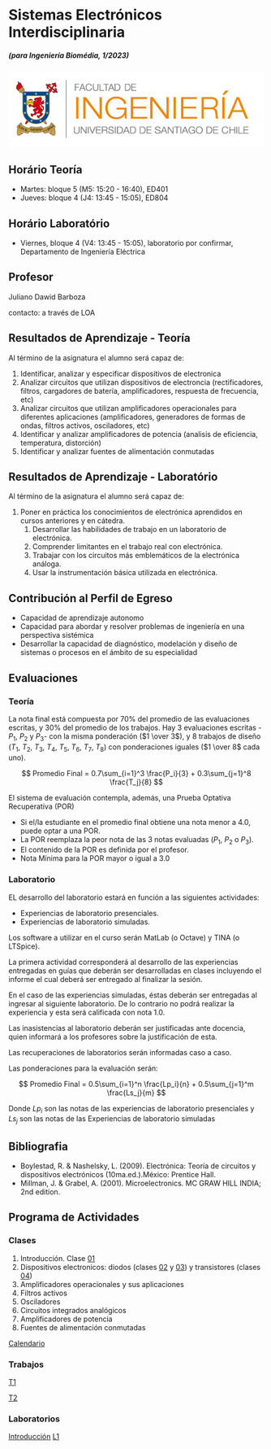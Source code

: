 # Sistemas Electrónicos Interdisciplinaria
##### (para Ingeniería Biomédia, 1/2023)

![FING](img/logo_fing.png?raw=true "FING")

## Horário Teoría
- Martes: bloque 5 (M5: 15:20 - 16:40), ED401
- Jueves: bloque 4 (J4: 13:45 - 15:05), ED804

## Horário Laboratório
- Viernes, bloque 4 (V4: 13:45 - 15:05), laboratorio por confirmar, Departamento de Ingeniería Eléctrica

## Profesor

Juliano Dawid Barboza

contacto: a través de LOA

## Resultados de Aprendizaje - Teoría

Al término de la asignatura el alumno será capaz de:
1. Identificar, analizar y especificar dispositivos de electronica
1. Analizar circuitos que utilizan dispositivos de electroncia (rectificadores, filtros, cargadores de batería, amplificadores, respuesta de frecuencia, etc)
1. Analizar circuitos que utilizan amplificadores operacionales para diferentes aplicaciones (amplificadores, generadores de formas de ondas, filtros activos, osciladores, etc)
1. Identificar y analizar amplificadores de potencia (analisis de eficiencia, temperatura, distorción)
1. Identificar y analizar fuentes de alimentación conmutadas

## Resultados de Aprendizaje - Laboratório

Al término de la asignatura el alumno será capaz de:
1. Poner en práctica los conocimientos de electrónica aprendidos en cursos anteriores y en cátedra.
    1. Desarrollar las habilidades de trabajo en un laboratorio de electrónica.
    1. Comprender limitantes en el trabajo real con electrónica.
    1. Trabajar con los circuitos más emblemáticos de la electrónica análoga.
    1. Usar la instrumentación básica utilizada en electrónica.

## Contribución al Perfil de Egreso
- Capacidad de aprendizaje autonomo
- Capacidad para abordar y resolver problemas de ingeniería en una perspectiva sistémica
- Desarrollar la capacidad de diagnóstico, modelación y diseño de sistemas o procesos en el ámbito de su especialidad

## Evaluaciones

### Teoría
La nota final está compuesta por 70% del promedio de las evaluaciones escritas, y 30% del promedio de los trabajos. Hay 3 evaluaciones escritas - $P_1$, $P_2$ y $P_3$- con la misma ponderación ($1 \over 3$), y 8 trabajos de diseño ($T_1$, $T_2$, $T_3$, $T_4$, $T_5$, $T_6$, $T_7$, $T_8$) con ponderaciones iguales ($1 \over 8$ cada uno).

$$ Promedio Final = 0.7\sum_{i=1}^3 \frac{P_i}{3} + 0.3\sum_{j=1}^8 \frac{T_j}{8} $$

El sistema de evaluación contempla, además, una Prueba Optativa Recuperativa (POR)

- Si el/la estudiante en el promedio final obtiene una nota menor a 4.0, puede optar a una POR.
- La POR reemplaza la peor nota de las 3 notas
evaluadas ($P_1$, $P_2$ o $P_3$).
- El contenido de la POR es definida por el profesor.
- Nota Mínima para la POR mayor o igual a 3.0

### Laboratorio

EL desarrollo del laboratorio estará en función a las siguientes actividades:
- Experiencias de laboratorio presenciales.
- Experiencias de laboratorio simuladas.

Los software a utilizar en el curso serán MatLab (o Octave) y TINA (o LTSpice).

La primera actividad corresponderá al desarrollo de las experiencias entregadas en guías que deberán ser desarrolladas en clases incluyendo el informe el cual deberá ser entregado al finalizar la sesión.

En el caso de las experiencias simuladas, éstas deberán ser entregadas al ingresar al siguiente laboratorio. De lo contrario no podrá realizar la experiencia y esta será calificada con nota 1.0.

Las inasistencias al laboratorio deberán ser justificadas ante docencia, quien informará a los profesores sobre la justificación de esta.

Las recuperaciones de laboratorios serán informadas caso a caso.

Las ponderaciones para la evaluación serán:

$$ Promedio Final = 0.5\sum_{i=1}^n \frac{Lp_i}{n} + 0.5\sum_{j=1}^m \frac{Ls_j}{m} $$

Donde $Lp_i$ son las notas de las experiencias de laboratorio presenciales y $Ls_j$ son las notas de las Experiencias de laboratorio simuladas

## Bibliografia
- Boylestad, R. & Nashelsky, L. (2009). Electrónica: Teoría de circuitos y dispositivos electrónicos (10ma.ed.).México: Prentice Hall.
- Millman, J. & Grabel, A. (2001). Microelectronics. MC GRAW HILL INDIA; 2nd edition.

## Programa de Actividades

### Clases

1. Introducción. Clase [01](/teoria/01_Introduccion.md)
1. Dispositivos electronicos: diodos (clases [02](/teoria/02_Diodos.md) y [03](/teoria/03_Diodos_II.md)) y transistores (clases [04](/teoria/04_BJT_I.md))
1. Amplificadores operacionales y sus aplicaciones
1. Filtros activos
1. Osciladores
1. Circuitos integrados analógicos
1. Amplificadores de potencia
1. Fuentes de alimentación conmutadas

[Calendario](CALENDAR.md)

### Trabajos

[T1](/teoria/T1.md)

[T2](/teoria/T2.md)

### Laboratorios

[Introducción](/laboratorio/intro.pdf)
[L1](/laboratorio/L1.md)